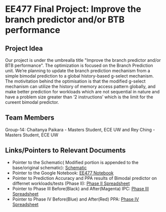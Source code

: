 # EE477 Final Project: Improve the branch predictor and/or BTB performance

## Project Idea
Our project is under the umbrealla title "Improve the branch predictor and/or BTB performance". The optimization is focused on the Branch Prediction unit. We’re planning to update the branch prediction mechanism from a simple bimodal prediction to a global history-based g-select mechanism. The motivitation behind the optimisation is that the modified g-select mechanism can utilize the history of memory access pattern globally, and make better prediction for workloads which are not sequential in nature and have a problem size greater than ‘2 instructions’ which is the limit for the cureent bimodal predictor.

## Team Members
Group-14: Chaitanya Paikara - Masters Student, ECE UW and Rey Ching - Masters Student, ECE UW

## Links/Pointers to Relevant Documents
- Pointer to the Schematic( Modified portion is appended to the base/original schematic): [Schematic](https://docs.google.com/presentation/d/1SUrtfV8Ur9WwQ97eeoKNDsVgkFCABOR6fKsryWw4O3g/edit?usp=sharing)
- Pointer to the Google Notebook: [EE477 Notebook](https://docs.google.com/document/d/1WSxh2IqJzxW6m2XQ1nDTLAikvwoHHZthkrhDMFfU2UI/edit?usp=sharing)
- Pointer to Prediction Accuracy and PPA results of Bimodal predictor on
  differnet workloads/tests (Phase II): [Phase II Spreadsheet](https://docs.google.com/spreadsheets/d/1B0MjGlUqRjS8miXsJvsFw9IxmQs2NXy7oq-kWHC94oo/edit?usp=sharing)
- Pointer to Phase III Before(Black) and After(Magenta) IPC:
  [Phase III Spreadsheet](https://docs.google.com/spreadsheets/d/1B0MjGlUqRjS8miXsJvsFw9IxmQs2NXy7oq-kWHC94oo/edit?ts=5e637da3#gid=1668171763)
- Pointer to Phase IV Before(Blue) and After(Red) PPA: [Phase IV Spreadsheet](https://docs.google.com/spreadsheets/d/1B0MjGlUqRjS8miXsJvsFw9IxmQs2NXy7oq-kWHC94oo/edit?ts=5e637da3#gid=2103604348)
